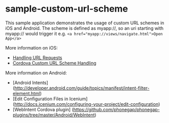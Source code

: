 sample-custom-url-scheme
========================

This sample application demonstrates the usage of custom URL schemes in iOS and Android. 
The scheme is defined as myapp://, so an uri starting with myapp:// would trigger it e.g. `<a href="myapp://views/navigate.html">Open App</a>`

More information on iOS:

* [Handling URL Requests](http://developer.apple.com/library/ios/#documentation/iPhone/Conceptual/iPhoneOSProgrammingGuide/AdvancedAppTricks/AdvancedAppTricks.html#//apple_ref/doc/uid/TP40007072-CH7-SW21)
* [Cordova Custom URL Scheme Handling](https://github.com/apache/cordova-ios/blob/master/guides/Cordova%20Custom%20URL%20Scheme%20Handling.md)

More information on Android:

* [Android Intents] (http://developer.android.com/guide/topics/manifest/intent-filter-element.html)
* [Edit Configuration Files in Icenium] (http://docs.icenium.com/configuring-your-project/edit-configuration)
* [WebIntent Cordova plugin] (https://github.com/phonegap/phonegap-plugins/tree/master/Android/WebIntent)
